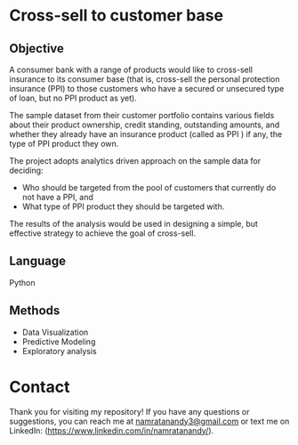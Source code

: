 # Cross-sell to customer base

## Objective

A consumer bank with a range of products would like to cross-sell insurance to its consumer base (that is, cross-sell the personal protection insurance (PPI) to those customers who have a secured or unsecured type of loan, but no PPI product as yet). 

The sample dataset from their customer portfolio contains various fields about their product ownership, credit standing, outstanding amounts, and whether they already have an insurance product (called as PPI ) if any, the type of PPI product they own.

The project adopts analytics driven approach on the sample data for deciding:

-	Who should be targeted from the pool of customers that currently do not have a PPI, and 
-	What type of PPI product they should be targeted with.

The results of the analysis would be used in designing a simple, but effective strategy to achieve the goal of cross-sell.

## Language
Python

## Methods
- Data Visualization
- Predictive Modeling
- Exploratory analysis

# Contact

Thank you for visiting my repository! If you have any questions or suggestions, you can reach me at namratanandy3@gmail.com or text me on LinkedIn: (https://www.linkedin.com/in/namratanandy/).
